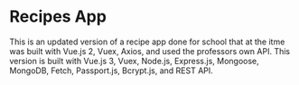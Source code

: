 # Recipes App

This is an updated version of a recipe app done for school that at the itme was built with Vue.js 2, Vuex, Axios, and used the professors own API. 
This version is built with Vue.js 3, Vuex, Node.js, Express.js, Mongoose, MongoDB, Fetch, Passport.js, Bcrypt.js, and REST API.